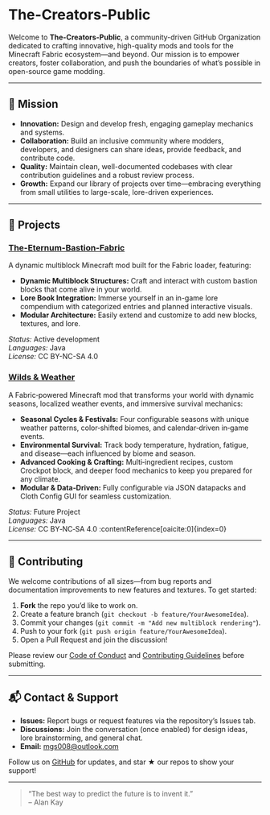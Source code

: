 # The-Creators-Public

Welcome to **The-Creators-Public**, a community-driven GitHub Organization dedicated to crafting innovative, high-quality mods and tools for the Minecraft Fabric ecosystem—and beyond. Our mission is to empower creators, foster collaboration, and push the boundaries of what’s possible in open-source game modding.

---

## 🚀 Mission

- **Innovation:** Design and develop fresh, engaging gameplay mechanics and systems.  
- **Collaboration:** Build an inclusive community where modders, developers, and designers can share ideas, provide feedback, and contribute code.  
- **Quality:** Maintain clean, well-documented codebases with clear contribution guidelines and a robust review process.  
- **Growth:** Expand our library of projects over time—embracing everything from small utilities to large-scale, lore-driven experiences.

---

## 📂 Projects

### [The-Eternum-Bastion-Fabric](https://github.com/The-Creators-Public/The-Eternum-Bastion-Fabric)
A dynamic multiblock Minecraft mod built for the Fabric loader, featuring:
- **Dynamic Multiblock Structures:** Craft and interact with custom bastion blocks that come alive in your world.  
- **Lore Book Integration:** Immerse yourself in an in-game lore compendium with categorized entries and planned interactive visuals.  
- **Modular Architecture:** Easily extend and customize to add new blocks, textures, and lore.  

*Status:* Active development  
*Languages:* Java  
*License:* CC BY-NC-SA 4.0

### [Wilds & Weather](https://github.com/The-Creators-Public/Wilds-Weather)
A Fabric‑powered Minecraft mod that transforms your world with dynamic seasons, localized weather events, and immersive survival mechanics:
- **Seasonal Cycles & Festivals:** Four configurable seasons with unique weather patterns, color‑shifted biomes, and calendar‑driven in‑game events.  
- **Environmental Survival:** Track body temperature, hydration, fatigue, and disease—each influenced by biome and season.  
- **Advanced Cooking & Crafting:** Multi‑ingredient recipes, custom Crockpot block, and deeper food mechanics to keep you prepared for any climate.  
- **Modular & Data‑Driven:** Fully configurable via JSON datapacks and Cloth Config GUI for seamless customization.  

*Status:* Future Project  
*Languages:* Java  
*License:* CC BY‑NC‑SA 4.0 :contentReference[oaicite:0]{index=0}

---

## 🤝 Contributing

We welcome contributions of all sizes—from bug reports and documentation improvements to new features and textures. To get started:

1. **Fork** the repo you’d like to work on.  
2. Create a feature branch (`git checkout -b feature/YourAwesomeIdea`).  
3. Commit your changes (`git commit -m "Add new multiblock rendering"`).  
4. Push to your fork (`git push origin feature/YourAwesomeIdea`).  
5. Open a Pull Request and join the discussion!

Please review our [Code of Conduct](https://github.com/The-Creators-Public/The-Eternum-Bastion-Fabric/blob/master/CODE_OF_CONDUCT.md) and [Contributing Guidelines](https://github.com/The-Creators-Public/The-Eternum-Bastion-Fabric/blob/master/CONTRIBUTING.md) before submitting.

---

## 📬 Contact & Support

- **Issues:** Report bugs or request features via the repository’s Issues tab.  
- **Discussions:** Join the conversation (once enabled) for design ideas, lore brainstorming, and general chat.  
- **Email:** mgs008@outlook.com  

Follow us on [GitHub](https://github.com/The-Creators-Public) for updates, and star ★ our repos to show your support!

---

> “The best way to predict the future is to invent it.”  
> – Alan Kay
